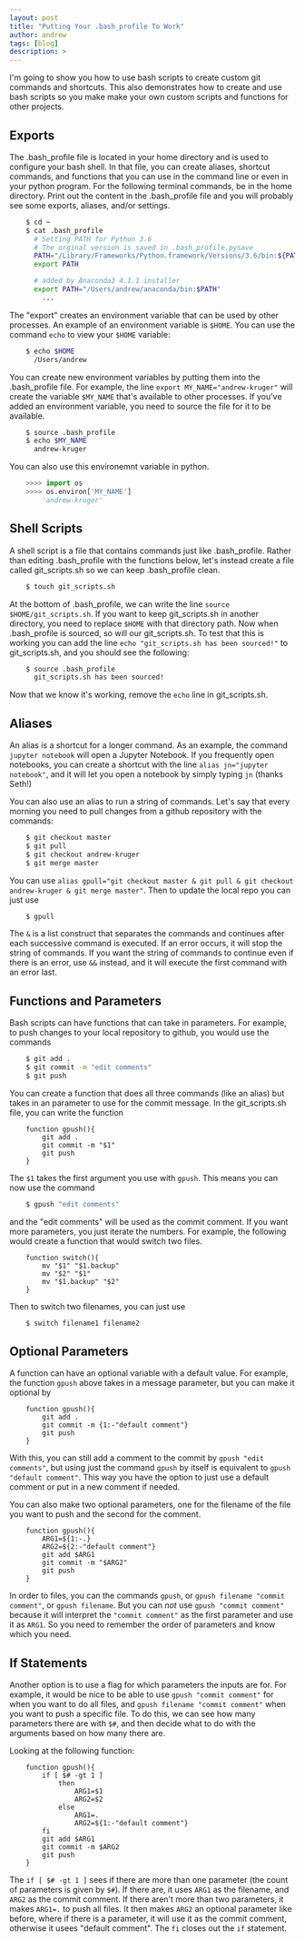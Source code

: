 ```yaml
---
layout: post
title: "Putting Your .bash_profile To Work"
author: andrew
tags: [blog]
description: >
---
```



I'm going to show you how to use bash scripts to create custom git commands and shortcuts.  This also demonstrates how to create and use bash scripts so you make make your own custom scripts and functions for other projects.


## Exports

The .bash_profile file is located in your home directory and is used to configure your bash shell.  In that file, you can create aliases, shortcut commands, and functions that you can use in the command line or even in your python program.  For the following terminal commands, be in the home directory.  Print out the content in the .bash_profile file and you will probably see some exports, aliases, and/or settings.

~~~sh
    $ cd ~
    $ cat .bash_profile
      # Setting PATH for Python 3.6
      # The orginal version is saved in .bash_profile.pysave
      PATH="/Library/Frameworks/Python.framework/Versions/3.6/bin:${PATH}"
      export PATH

      # added by Anaconda3 4.1.1 installer
      export PATH="/Users/andrew/anaconda/bin:$PATH"
        ...
~~~

The "export" creates an environment variable that can be used by other processes.  An example of an environment variable is `$HOME`.  You can use the command `echo` to view your `$HOME` variable:

~~~sh
    $ echo $HOME
      /Users/andrew
~~~

You can create new environment variables by putting them into the .bash_profile file.  For example, the line `export MY_NAME="andrew-kruger"` will create the variable `$MY_NAME` that's available to other processes.  If you've added an environment variable, you need to source the file for it to be available.

~~~sh
    $ source .bash_profile
    $ echo $MY_NAME
      andrew-kruger
~~~

You can also use this environemnt variable in python.

~~~python
    >>>> import os
    >>>> os.environ['MY_NAME']
        'andrew-kruger'
~~~



## Shell Scripts

A shell script is a file that contains commands just like .bash_profile.  Rather than editing .bash_profile with the functions below, let's instead create a file called git_scripts.sh so we can keep .bash_profile clean.

~~~sh
    $ touch git_scripts.sh
~~~

At the bottom of .bash_profile, we can write the line `source $HOME/git_scripts.sh`.  If you want to keep git_scripts.sh in another directory, you need to replace `$HOME` with that directory path.  Now when .bash_profile is sourced, so will our git_scripts.sh.  To test that this is working you can add the line `echo "git_scripts.sh has been sourced!"` to git_scripts.sh, and you should see the following:

~~~sh
    $ source .bash_profile
      git_scripts.sh has been sourced!
~~~

Now that we know it's working, remove the `echo` line in git_scripts.sh.


## Aliases

An alias is a shortcut for a longer command.  As an example, the command `jupyter notebook` will open a Jupyter Notebook.  If you frequently open notebooks, you can create a shortcut with the line `alias jn="jupyter notebook"`, and it will let you open a notebook by simply typing `jn` (thanks Seth!)

You can also use an alias to run a string of commands.  Let's say that every morning you need to pull changes from a github repository with the commands:

~~~sh
    $ git checkout master
    $ git pull
    $ git checkout andrew-kruger
    $ git merge master
~~~

You can use `alias gpull="git checkout master & git pull & git checkout andrew-kruger & git merge master"`.  Then to update the local repo you can just use

~~~sh
    $ gpull
~~~

The `&` is a list construct that separates the commands and continues after each successive command is executed.  If an error occurs, it will stop the string of commands.  If you want the string of commands to continue even if there is an error, use `&&` instead, and it will execute the first command with an error last.


## Functions and Parameters

Bash scripts can have functions that can take in parameters.  For example, to push changes to your local repository to github, you would use the commands

~~~sh
    $ git add .
    $ git commit -m "edit comments"
    $ git push
~~~

You can create a function that does all three commands (like an alias) but takes in an parameter to use for the commit message.  In the git_scripts.sh file, you can write the function

~~~
    function gpush(){
        git add .
        git commit -m "$1"
        git push
    }
~~~

The `$1` takes the first argument you use with `gpush`.  This means you can now use the command

~~~sh
    $ gpush "edit comments"
~~~

and the "edit comments" will be used as the commit comment.  If you want more parameters, you just iterate the numbers.  For example, the following would create a function that would switch two files.

~~~
    function switch(){
        mv "$1" "$1.backup"
        mv "$2" "$1"
        mv "$1.backup" "$2"
    }
~~~

Then to switch two filenames, you can just use

~~~sh
    $ switch filename1 filename2
~~~


## Optional Parameters

A function can have an optional variable with a default value.  For example, the function `gpush` above takes in a message parameter, but you can make it optional by

~~~
    function gpush(){
        git add .
        git commit -m {1:-"default comment"}
        git push
    }
~~~

With this, you can still add a comment to the commit by `gpush "edit comments"`, but using just the command `gpush` by itself is equivalent to `gpush "default comment"`.  This way you have the option to just use a default comment or put in a new comment if needed.

You can also make two optional parameters, one for the filename of the file you want to push and the second for the comment.

~~~
    function gpush(){ 
        ARG1=${1:-.}
        ARG2=${2:-"default comment"}
        git add $ARG1
        git commit -m "$ARG2"
        git push
    }
~~~

In order to files, you can the commands `gpush`, or `gpush filename "commit comment"`, or `gpush filename`. But you can *not* use `gpush "commit comment"` because it will interpret the `"commit comment"` as the first parameter and use it as `ARG1`.  So you need to remember the order of parameters and know which you need.


## If Statements

Another option is to use a flag for which parameters the inputs are for.  For example, it would be nice to be able to use `gpush "commit comment"` for when you want to do all files, and `gpush filename "commit comment"` when you want to push a specific file.  To do this, we can see how many parameters there are with `$#`, and then decide what to do with the arguments based on how many there are.

Looking at the following function:

~~~
    function gpush(){
        if [ $# -gt 1 ]
            then
                ARG1=$1
                ARG2=$2
            else
                ARG1=.
                ARG2=${1:-"default comment"}
        fi
        git add $ARG1
        git commit -m $ARG2
        git push
    }
~~~

The `if [ $# -gt 1 ]` sees if there are more than one parameter (the count of parameters is given by `$#`).  If there are, it uses `ARG1` as the filename, and `ARG2` as the commit comment.  If there aren't more than two parameters, it makes `ARG1=.` to push all files.  It then makes `ARG2` an optional parameter like before, where if there is a parameter, it will use it as the commit comment, otherwise it usees "default comment".  The `fi` closes out the `if` statement.







